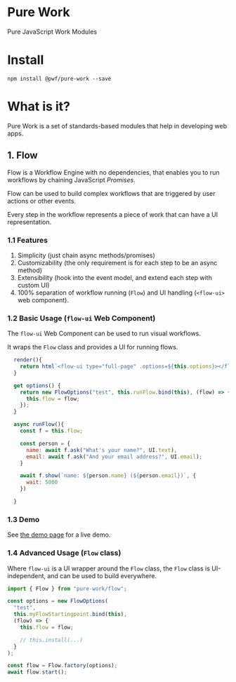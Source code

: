 # Pure Work

Pure JavaScript Work Modules

# Install

```shell
npm install @pwf/pure-work --save
```

# What is it?

Pure Work is a set of standards-based modules that help in developing web apps.

## 1. Flow

Flow is a Workflow Engine with no dependencies, that enables you to run workflows by chaining JavaScript _Promises_.

Flow can be used to build complex workflows that are triggered by user actions or other events.

Every step in the workflow represents a piece of work that can have a UI representation.

### 1.1 Features

1. Simplicity (just chain async methods/promises)
2. Customizability (the only requirement is for each step to be an async method)
3. Extensibility (hook into the event model, and extend each step with custom UI)
4. 100% separation of workflow running (`Flow`) and UI handling (`<flow-ui>` web component).

### 1.2 Basic Usage (`flow-ui` Web Component)

The `flow-ui` Web Component can be used to run visual workflows.

It wraps the `Flow` class and provides a UI for running flows.

```js
  render(){
    return html`<flow-ui type="full-page" .options=${this.options}></flow-ui>`
  }

  get options() {
    return new FlowOptions("test", this.runFlow.bind(this), (flow) => {
      this.flow = flow;
    });
  }

  async runFlow(){
    const f = this.flow;

    const person = {
      name: await f.ask("What's your name?", UI.text),
      email: await f.ask("And your email address?", UI.email);
    }

    await f.show(`name: ${person.name} (${person.email})`, {
      wait: 5000
    })

  }
```

### 1.3 Demo

See [the demo page](https://pwfworkflow.z6.web.core.windows.net/) for a live demo.


### 1.4 Advanced Usage (`Flow` class)

Where `flow-ui` is a UI wrapper around the `Flow` class, the `Flow` class is UI-independent, and can be used to build everywhere.

```js
import { Flow } from "pure-work/flow";

const options = new FlowOptions(
  "test",
  this.myFlowStartingpoint.bind(this),
  (flow) => {
    this.flow = flow;

    // this.install(...)
  }
);

const flow = Flow.factory(options);
await flow.start();
```

